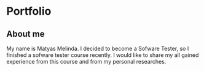 # Portfolio

## About me

My name is Matyas Melinda. I decided to become a Sofware Tester, so I finished a sofware tester course recently. I would like to share my all gained experience from this course and from my personal researches.
